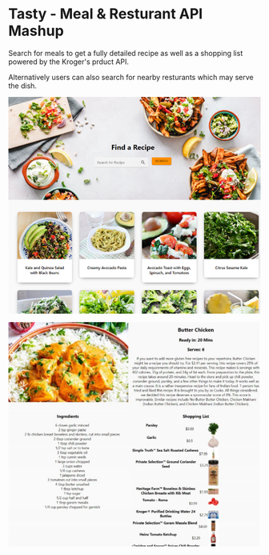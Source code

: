 # Tasty - Meal & Resturant API Mashup

Search for meals to get a fully detailed recipe as well as a shopping list powered by the Kroger's prduct API. 

Alternatively users can also search for nearby resturants which may serve the dish.

![Screenshot](Screenshot_1.png)


![Screenshot](Screenshot_2.png)

